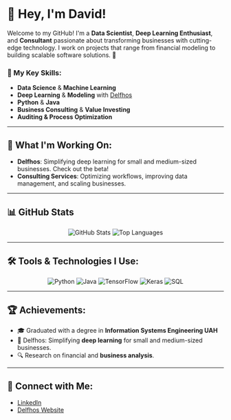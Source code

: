 # 👋 Hey, I'm David!

Welcome to my GitHub! I'm a **Data Scientist**, **Deep Learning Enthusiast**, and **Consultant** passionate about transforming businesses with cutting-edge technology. I work on projects that range from financial modeling to building scalable software solutions. 🚀


### 🌟 My Key Skills:
- **Data Science** & **Machine Learning**
- **Deep Learning** & **Modeling** with [Delfhos](https://github.com/Delfhos)
- **Python** & **Java**
- **Business Consulting** & **Value Investing**
- **Auditing & Process Optimization**

---

## 💼 What I'm Working On:

- **Delfhos**: Simplifying deep learning for small and medium-sized businesses. Check out the beta!
- **Consulting Services**: Optimizing workflows, improving data management, and scaling businesses.

---

## 📊 GitHub Stats

<p align="center">
  <img src="https://github-readme-stats.vercel.app/api?username=DavidFraifer&show_icons=true&theme=radical" alt="GitHub Stats" />
  <img src="https://github-readme-stats.vercel.app/api/top-langs/?username=DavidFraifer&layout=compact&theme=radical" alt="Top Languages" />
</p>

---

## 🛠️ Tools & Technologies I Use:
<p align="center">
  <img src="https://img.shields.io/badge/-Python-3776AB?style=for-the-badge&logo=python&logoColor=white" alt="Python" />
  <img src="https://img.shields.io/badge/-Java-007396?style=for-the-badge&logo=java&logoColor=white" alt="Java" />
  <img src="https://img.shields.io/badge/-TensorFlow-FF6F00?style=for-the-badge&logo=tensorflow&logoColor=white" alt="TensorFlow" />
  <img src="https://img.shields.io/badge/-Keras-D00000?style=for-the-badge&logo=keras&logoColor=white" alt="Keras" />
  <img src="https://img.shields.io/badge/-SQL-4479A1?style=for-the-badge&logo=postgresql&logoColor=white" alt="SQL" />
</p>

---

## 🏆 Achievements:

- 🎓 Graduated with a degree in **Information Systems Engineering UAH**
- 🧠 Delfhos: Simplifying **deep learning** for small and medium-sized businesses.
- 🔍 Research on financial and **business analysis**.

---

## 🔗 Connect with Me:

- [LinkedIn]([https://linkedin.com/in/tu-linkedin](https://www.linkedin.com/in/david-serrano-d%C3%ADaz-a6236a259/))
- [Delfhos Website](https://delfhos.com)

